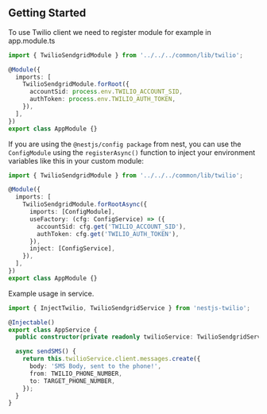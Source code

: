 ## Getting Started

To use Twilio client we need to register module for example in app.module.ts

```typescript
import { TwilioSendgridModule } from '../../../common/lib/twilio';

@Module({
  imports: [
    TwilioSendgridModule.forRoot({
      accountSid: process.env.TWILIO_ACCOUNT_SID,
      authToken: process.env.TWILIO_AUTH_TOKEN,
    }),
  ],
})
export class AppModule {}
```

If you are using the `@nestjs/config package` from nest, you can use the `ConfigModule` using the `registerAsync()` function to inject your environment variables like this in your custom module:

```typescript
import { TwilioSendgridModule } from '../../../common/lib/twilio';

@Module({
  imports: [
    TwilioSendgridModule.forRootAsync({
      imports: [ConfigModule],
      useFactory: (cfg: ConfigService) => ({
        accountSid: cfg.get('TWILIO_ACCOUNT_SID'),
        authToken: cfg.get('TWILIO_AUTH_TOKEN'),
      }),
      inject: [ConfigService],
    }),
  ],
})
export class AppModule {}
```

Example usage in service.

```typescript
import { InjectTwilio, TwilioSendgridService } from 'nestjs-twilio';

@Injectable()
export class AppService {
  public constructor(private readonly twilioService: TwilioSendgridService) {}

  async sendSMS() {
    return this.twilioService.client.messages.create({
      body: 'SMS Body, sent to the phone!',
      from: TWILIO_PHONE_NUMBER,
      to: TARGET_PHONE_NUMBER,
    });
  }
}
```